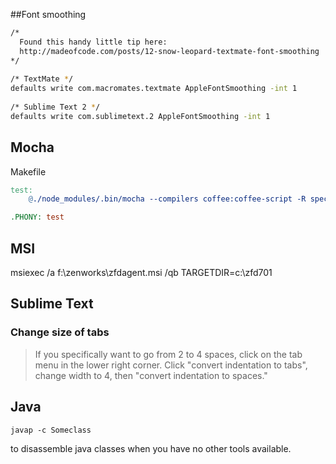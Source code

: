 ##Font smoothing
```bash
/* 
  Found this handy little tip here:
  http://madeofcode.com/posts/12-snow-leopard-textmate-font-smoothing
*/
 
/* TextMate */
defaults write com.macromates.textmate AppleFontSmoothing -int 1
 
/* Sublime Text 2 */
defaults write com.sublimetext.2 AppleFontSmoothing -int 1
```

## Mocha
Makefile
```makefile
test:
	@./node_modules/.bin/mocha --compilers coffee:coffee-script -R spec test/

.PHONY: test
```

## MSI

  msiexec /a f:\zenworks\zfdagent.msi /qb TARGETDIR=c:\zfd701

## Sublime Text

### Change size of tabs
> If you specifically want to go from 2 to 4 spaces, click on the tab menu in the lower right corner. Click "convert indentation to tabs", change width to 4, then "convert indentation to spaces."

## Java

    javap -c Someclass

to disassemble java classes when you have no other tools available.
